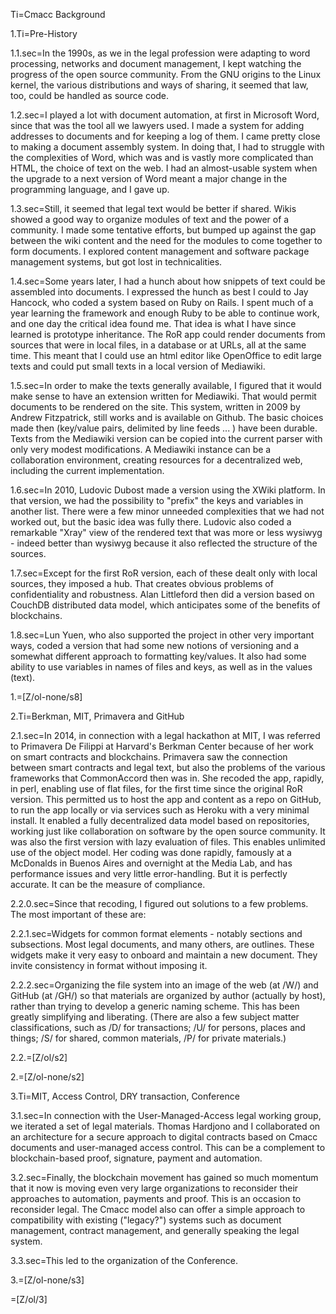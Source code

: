 Ti=Cmacc Background

1.Ti=Pre-History

1.1.sec=In the 1990s, as we in the legal profession were adapting to word processing, networks and document management, I kept watching the progress of the open source community.  From the GNU origins to the Linux kernel, the various distributions and ways of sharing, it seemed that law, too, could be handled as source code. 

1.2.sec=I played a lot with document automation, at first in Microsoft Word, since that was the tool all we lawyers used.  I made a system for adding addresses to documents and for keeping a log of them.  I came pretty close to making a document assembly system.  In doing that, I had to struggle with the complexities of Word, which was and is vastly more complicated than HTML, the choice of text on the web.  I had an almost-usable system when the upgrade to a next version of Word meant a major change in the programming language, and I gave up.

1.3.sec=Still, it seemed that legal text would be better if shared.  Wikis showed a good way to organize modules of text and the power of a community.  I made some tentative efforts, but bumped up against the gap between the wiki content and the need for the modules to come together to form documents.  I explored content management and software package management systems, but got lost in technicalities.

1.4.sec=Some years later, I had a hunch about how snippets of text could be assembled into documents.  I expressed the hunch as best I could to Jay Hancock, who coded a system based on Ruby on Rails.  I spent much of a year learning the framework and enough Ruby to be able to continue work, and one day the critical idea found me.  That idea is what I have since learned is prototype inheritance. The RoR app could render documents from sources that were in local files, in a database or at URLs, all at the same time.  This meant that I could use an html editor like OpenOffice to edit large texts and could put small texts in a local version of Mediawiki.  

1.5.sec=In order to make the texts generally available, I figured that it would make sense to have an extension written for Mediawiki.  That would permit documents to be rendered on the site.  This system, written in 2009 by Andrew Fitzpatrick, still works and is available on Github.   The basic choices made then (key/value pairs, delimited by line feeds ... ) have been durable.  Texts from the Mediawiki version can be copied into the current parser with only very modest modifications.  A Mediawiki instance can be a collaboration environment, creating resources for a decentralized web, including the current implementation.

1.6.sec=In 2010, Ludovic Dubost made a version using the XWiki platform.  In that version, we had the possibility to "prefix" the keys and variables in another list.  There were a few minor unneeded complexities that we had not worked out, but the basic idea was fully there.  Ludovic also coded a remarkable "Xray" view of the rendered text that was more or less wysiwyg - indeed better than wysiwyg because it also reflected the structure of the sources. 

1.7.sec=Except for the first RoR version, each of these dealt only with local sources, they imposed a hub.  That creates obvious problems of confidentiality and robustness.  Alan Littleford then did a version based on CouchDB distributed data model, which anticipates some of the benefits of blockchains.

1.8.sec=Lun Yuen, who also supported the project in other very important ways, coded a version that had some new notions of versioning and a somewhat different approach to formatting key/values.  It also had some ability to use variables in names of files and keys, as well as in the values (text). 

1.=[Z/ol-none/s8]

2.Ti=Berkman, MIT, Primavera and GitHub

2.1.sec=In 2014, in connection with a legal hackathon at MIT, I was referred to Primavera De Filippi at Harvard's Berkman Center because of her work on smart contracts and blockchains.  Primavera saw the connection between smart contracts and legal text, but also the problems of the various frameworks that CommonAccord then was in.  She recoded the app, rapidly, in perl, enabling use of flat files, for the first time since the original RoR version.  This permitted us to host the app and content as a repo on GitHub, to run the app locally or via services such as Heroku with a very minimal install.  It enabled a fully decentralized data model based on repositories, working just like collaboration on software by the open source community.  It was also the first version with lazy evaluation of files.  This enables unlimited use of the object model.  Her coding was done rapidly, famously at a McDonalds in Buenos Aires and overnight at the Media Lab, and has performance issues and very little error-handling.  But it is perfectly accurate.  It can be the measure of compliance.

2.2.0.sec=Since that recoding, I figured out solutions to a few problems.  The most important of these are:

2.2.1.sec=Widgets for common format elements - notably sections and subsections.  Most legal documents, and many others, are outlines.  These widgets make it very easy to onboard and maintain a new document.  They invite consistency in format without imposing it.

2.2.2.sec=Organizing the file system into an image of the web (at /W/) and GitHub (at /GH/) so that materials are organized by author (actually by host), rather than trying to develop a generic naming scheme.  This has been greatly simplifying and liberating.  (There are also a few subject matter classifications, such as  /D/ for transactions; /U/ for persons, places and things; /S/ for shared, common materials, /P/ for private materials.)

2.2.=[Z/ol/s2]

2.=[Z/ol-none/s2]

3.Ti=MIT, Access Control, DRY transaction, Conference

3.1.sec=In connection with the User-Managed-Access legal working group, we iterated a set of legal materials.  Thomas Hardjono and I collaborated on an architecture for a secure approach to digital contracts based on Cmacc documents and user-managed access control.  This can be a complement to blockchain-based proof, signature, payment and automation.

3.2.sec=Finally, the blockchain movement has gained so much momentum that it now is moving even very large organizations to reconsider their approaches to automation, payments and proof.  This is an occasion to reconsider legal.  The Cmacc model also can offer a simple approach to compatibility with existing ("legacy?") systems such as document management, contract management, and generally speaking the legal system.

3.3.sec=This led to the organization of the Conference.

3.=[Z/ol-none/s3]

=[Z/ol/3]